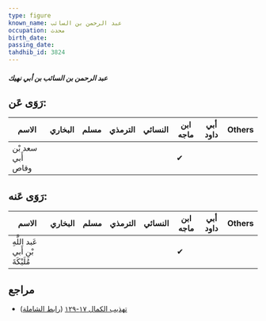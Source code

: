 ```yaml
---
type: figure
known_name: عبد الرحمن بن السائب
occupation: محدث
birth_date:
passing_date:
tahdhib_id: 3824
---
```

##### عبد الرحمن بن السائب بن أبي نهيك

## رَوَى عَن:
| الاسم             | البخاري | مسلم | الترمذي | النسائي | ابن ماجه | أبي داود | Others |
| ----------------- | ------- | ---- | ------- | ------- | -------- | -------- | ------ |
| سعد بْن أَبي وقاص |         |      |         |         | ✔        |          |        |
## رَوَى عَنه:
| الاسم                             | البخاري | مسلم | الترمذي | النسائي | ابن ماجه | أبي داود | Others |
| --------------------------------- | ------- | ---- | ------- | ------- | -------- | -------- | ------ |
| عَبد اللَّهِ بْنِ أَبي مُلَيْكَةَ |         |      |         |         | ✔        |          |        |
## مراجع
- [تهذيب الكمال ١٧-١٢٩](obsidian://open?vault=Tahdhib-al-Kamal&file=Figures/٣٨٢٤-عبد%20الرحمن%20بن%20السائب%20بن%20أبي%20نهيك) ([رابط الشاملة](https://shamela.ws/book/3722/8679))
